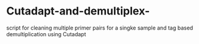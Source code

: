 # Cutadapt-and-demultiplex-
script for cleaning multiple primer pairs for a singke sample and tag based demultiplication using Cutadapt
